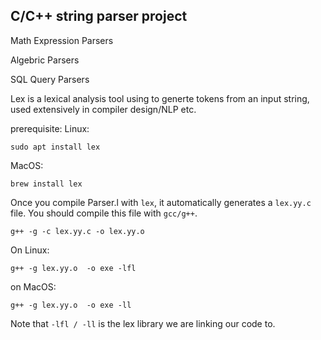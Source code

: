## C/C++ string parser project

Math Expression Parsers

Algebric Parsers

SQL Query Parsers

Lex is a lexical analysis tool using to generte tokens from an input string, used extensively in compiler design/NLP etc.

prerequisite:
Linux: 
```
sudo apt install lex
```

MacOS: 
```
brew install lex
```

Once you compile Parser.l with ```lex```, it automatically generates a ```lex.yy.c``` file. You should compile this file with ```gcc/g++```.

```
g++ -g -c lex.yy.c -o lex.yy.o
```

On Linux:
```
g++ -g lex.yy.o  -o exe -lfl
```

on MacOS:
```
g++ -g lex.yy.o  -o exe -ll
```

Note that ```-lfl / -ll``` is the lex library we are linking our code to.